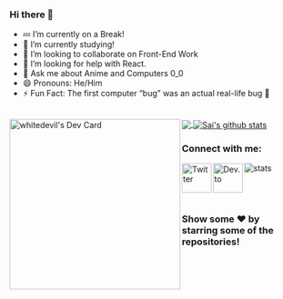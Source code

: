 ### Hi there 👋

- 💤 I’m currently on a Break!
- 📑 I’m currently studying!
- 👯 I’m looking to collaborate on Front-End Work
- 🤔 I’m looking for help with React.
- 💬 Ask me about Anime and Computers 0_0
- 😄 Pronouns: He/Him
- ⚡ Fun Fact: The first computer “bug” was an actual real-life bug 🐛
<br>
<a href="https://app.daily.dev/whitedevil"><img src="https://api.daily.dev/devcards/3a8ead8ec99a453191bcacae38a3f363.png?r=6m4" width="300" align="left" alt="whitedevil's Dev Card"/></a>

<a href="https://github.com/whitedevil-glitch">
  <img align="center" src="https://github-readme-stats.vercel.app/api/top-langs/?username=whitedevil-glitch&theme=dracula&line_langs_below=1" />
</a>
<a href="https://github.com/whitedevil-glitch">
 <img align="center" src="https://github-readme-stats.vercel.app/api?username=whitedevil-glitch&show_icons=true&theme=dracula&line_height=27" alt="Sai's github stats"/>
</a>

### Connect with me:


[<img align="left" alt=" Twitter" width="52px" src="https://cdn.jsdelivr.net/npm/simple-icons@v3/icons/twitter.svg" />][twitter]
[<img align="left" alt=" Dev.to" width="52px" src="https://simpleicons.org/icons/devdotto.svg" />][DEV]


![stats](https://komarev.com/ghpvc/?username=whitedevil-glitch&color=blueviolet)

<br>
<br>

### Show some ❤️ by starring some of the repositories!

[twitter]: https://twitter.com/SaiShankar28
[DEV]: https://dev.to/saishankar


